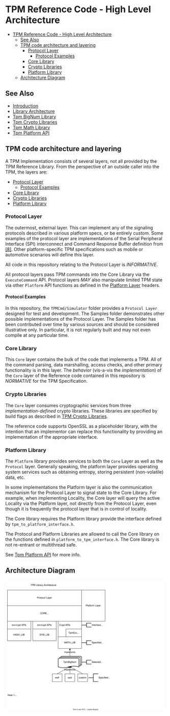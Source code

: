 <!-- Copyright Microsoft Corporation. All Rights Reserved
     Licensed subject to: https://github.com/microsoft/ms-tpm-20-ref/blob/main/LICENSE -->

# TPM Reference Code - High Level Architecture

- [TPM Reference Code - High Level Architecture](#tpm-reference-code---high-level-architecture)
  - [See Also](#see-also)
  - [TPM code architecture and layering](#tpm-code-architecture-and-layering)
    - [Protocol Layer](#protocol-layer)
      - [Protocol Examples](#protocol-examples)
    - [Core Library](#core-library)
    - [Crypto Libraries](#crypto-libraries)
    - [Platform Library](#platform-library)
  - [Architecture Diagram](#architecture-diagram)

## See Also

- [Introduction](Introduction.md)
- [Library Architecture](Library.Architecture.md)
- [Tpm BigNum Library](Tpm.BigNum.Library.md)
- [Tpm Crypto Libraries](Tpm.Crypto.Libraries.md)
- [Tpm Math Library](Tpm.Math.Library.md)
- [Tpm Platform API](Tpm.Platform.Api.md)


## TPM code architecture and layering

A TPM Implementation consists of several layers, not all provided by the TPM
Reference Library. From the perspective of an outside caller into the TPM, the
layers are:

<!-- no toc -->
- [Protocol Layer](#protocol-layer)
  - [Protocol Examples](#protocol-examples)
- [Core Library](#core-library)
- [Crypto Libraries](#crypto-libraries)
- [Platform Library](#platform-library)

### Protocol Layer

The outermost, external layer.  This can implement any of the signaling
protocols described in various platform specs, or be entirely custom. Some
examples of the protocol layer are implementations of the Serial Peripheral
Interface (SPI) interconnect and Command Response Buffer definition from
[[8]](Introduction.md#references).  Other platform-specific TPM specifications
such as mobile or automotive scenarios will define this layer.

All code in this repository relating to the Protocol Layer is _INFORMATIVE_.

All protocol layers pass TPM commands into the Core Library via the
`ExecuteCommand` API. Protocol layers _MAY_ also manipulate limited TPM state
via other `Platform` API functions as defined in the [Platform
Layer](#platform-library) headers.

#### Protocol Examples
In this repository, the `TPMCmd/Simulator` folder provides a `Protocol Layer`
designed for test and development.  The Samples folder demonstrates other
possible implementations of the Protocol Layer.  The Samples folder has been
contributed over time by various sources and should be considered illustrative
only.  In particular, it is not regularly built and may not even compile at any
particular time.

### Core Library

This `Core` layer contains the bulk of the code that implements a TPM.  All of
the command parsing, data marshalling, access checks, and other primary
functionality is in this layer.  The _behavior_ (vis-a-vis the _implementation_)
of the `Core` layer of the Reference code contained in this repository is
_NORMATIVE_ for the TPM Specification.

### Crypto Libraries

The `Core` layer consumes cryptographic services from three
_implementation-defined_ crypto libraries.  These libraries are specified by
build flags as described in [TPM Crypto Libraries](Tpm.Crypto.Libraries.md).

The reference code supports OpenSSL as a placeholder library, with the intention
that an implementor can replace this functionality by providing an
implementation of the appropriate interface.

### Platform Library

The `Platform` library provides services to both the `Core` Layer as well as the
`Protocol` layer. Generally speaking, the platform layer provides operating
system services such as obtaining entropy, storing persistent (non-volatile)
data, etc.

In some implementations the Platform layer is also the communication
mechanism for the Protocol Layer to signal state to the Core Library. For
example, when implementing Locality, the Core layer will query the active
Locality via the Platform layer, not directly from the Protocol Layer, even
though it is frequently the protocol layer that is in control of locality.

The Core library requires the Platform library provide the interface defined by
`tpm_to_platform_interface.h`.

The Protocol and Platform Libraries are allowed to call the Core library on the
functions defined in `platform_to_tpm_interface.h`. The Core library is not
re-entrant or multithread safe.

See [Tpm Platform API](Tpm.Platform.Api.md) for more info.

## Architecture Diagram

<!-- created in https://app.diagrams.net/ -->

![image](tpmdiagram.drawio.svg)